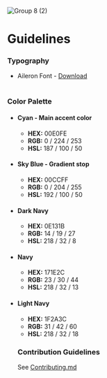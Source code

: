 ![Group 8 (2)](https://user-images.githubusercontent.com/70079939/144655682-733feddf-8eb9-4443-9ddd-28febb92d731.png)


# Guidelines

### Typography
- Aileron Font - [Download](https://www.1001fonts.com/aileron-font.html)
#
### Color Palette
- #### Cyan - Main accent color
  - **HEX:** 00E0FE
  - **RGB:** 0 / 224 / 253
  - **HSL:** 187 / 100 / 50
- #### Sky Blue - Gradient stop
  - **HEX:** 00CCFF
  - **RGB:** 0 / 204 / 255
  - **HSL:** 192 / 100 / 50
- #### Dark Navy
  - **HEX:** 0E131B
  - **RGB:** 14 / 19 / 27
  - **HSL:** 218 / 32 / 8
- #### Navy
  - **HEX:** 171E2C
  - **RGB:** 23 / 30 / 44
  - **HSL:** 218 / 32 / 13
- #### Light Navy
  - **HEX:** 1F2A3C
  - **RGB:** 31 / 42 / 60
  - **HSL:** 218 / 32 / 18
 
  ### Contribution Guidelines
  See [Contributing.md](https://raw.githubusercontent.com/flybywiresim/fbw-branding/master/Contributing.md)
